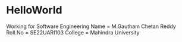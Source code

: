 # HelloWorld
Working for Software Engineering
Name = M.Gautham Chetan Reddy
Roll.No = SE22UARI103
College = Mahindra University
